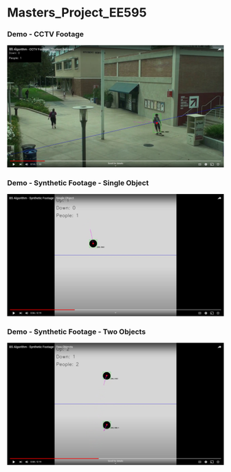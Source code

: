 # Masters_Project_EE595

### Demo - CCTV Footage
<a href="https://youtu.be/fSKAjQQ3KM0?t=8"><img src="res/images/demo_1_thumbnail.png" alt="Demo video 1 thumbnail" width="600"></a>
  
### Demo - Synthetic Footage - Single Object
<a href="https://youtu.be/NO2f3a0CEwk?t=6"><img src="res/images/demo_2_thumbnail.png" alt="Demo video 2 thumbnail" width="600"></a>
  
### Demo - Synthetic Footage - Two Objects
<a href="https://youtu.be/NO2f3a0CEwk?t=8"><img src="res/images/demo_3_thumbnail.png" alt="Demo video 3 thumbnail" width="600"></a>
